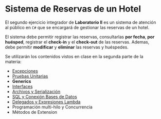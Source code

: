 # Sistema de Reservas de un Hotel

El segundo ejercicio integrador de **Laboratorio II** es un sistema de atención al público en `C#` que se encargará de gestionar las reservas de un hotel.

El sistema debe permitir registrar las reservas, consultarlas **por fecha**, **por huésped**, registrar el **check-in** y el **check-out** de las reservas.
Ademas, debe permitir  **modificar** y **eliminar** las reservas y huéspedes.



Se utilizarán los contenidos vistos en clase en la segunda parte de la materia:

- [Excepciones](Hotel/Entidades/Excepciones)
- [Pruebas Unitarias](Hotel/TestUnitarios/)
- **Generics**
- [Interfaces](Hotel/Entidades/DataBase/IComandosDb.cs)
- [Archivos y Serialización](Hotel/Entidades/Archivos/ManejadorDeArchivos.cs)
- [SQL y Conexión Bases de Datos](Hotel/Entidades/DataBase/HotelContext.cs)
- [Delegados y Expresiones Lambda](Hotel/FrmView/MessageBoxHelper.cs)
- Programación multi-hilo y Concurrencia
- Métodos de Extension
